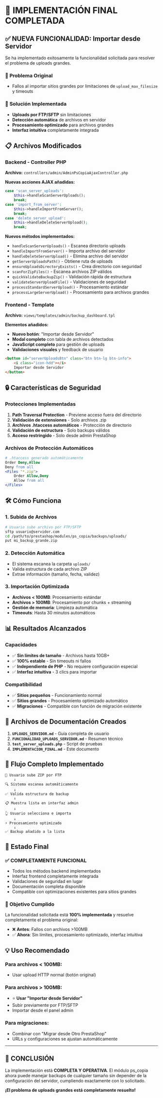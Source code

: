 # 🎉 IMPLEMENTACIÓN FINAL COMPLETADA

## ✅ **NUEVA FUNCIONALIDAD: Importar desde Servidor**

Se ha implementado exitosamente la funcionalidad solicitada para resolver el problema de uploads grandes.

### 🎯 **Problema Original**
- Fallos al importar sitios grandes por limitaciones de `upload_max_filesize` y timeouts

### 🚀 **Solución Implementada**
- **Uploads por FTP/SFTP** sin limitaciones
- **Detección automática** de archivos en servidor
- **Procesamiento optimizado** para archivos grandes
- **Interfaz intuitiva** completamente integrada

## 📋 **Archivos Modificados**

### **Backend - Controller PHP**
**Archivo:** `controllers/admin/AdminPsCopiaAjaxController.php`

**Nuevas acciones AJAX añadidas:**
```php
case 'scan_server_uploads':
    $this->handleScanServerUploads();
    break;
case 'import_from_server':
    $this->handleImportFromServer();
    break;
case 'delete_server_upload':
    $this->handleDeleteServerUpload();
    break;
```

**Nuevos métodos implementados:**
- `handleScanServerUploads()` - Escanea directorio uploads
- `handleImportFromServer()` - Importa archivo del servidor
- `handleDeleteServerUpload()` - Elimina archivo del servidor
- `getServerUploadsPath()` - Obtiene ruta de uploads
- `ensureUploadsDirectoryExists()` - Crea directorio con seguridad
- `scanForZipFiles()` - Escanea archivos ZIP válidos
- `quickValidateBackupZip()` - Validación rápida de estructura
- `validateServerUploadFile()` - Validaciones de seguridad
- `processStandardServerUpload()` - Procesamiento estándar
- `processLargeServerUpload()` - Procesamiento para archivos grandes

### **Frontend - Template**
**Archivo:** `views/templates/admin/backup_dashboard.tpl`

**Elementos añadidos:**
- **Nuevo botón**: "Importar desde Servidor"
- **Modal completo** con tabla de archivos detectados
- **JavaScript completo** para gestión de uploads
- **Validaciones visuales** y feedback de usuario

```html
<button id="serverUploadsBtn" class="btn btn-lg btn-info">
    <i class="icon-hdd"></i>
    Importar desde Servidor
</button>
```

## 🔒 **Características de Seguridad**

### **Protecciones Implementadas**
1. **Path Traversal Protection** - Previene acceso fuera del directorio
2. **Validación de extensiones** - Solo archivos .zip
3. **Archivos .htaccess automáticos** - Protección de directorio
4. **Validación de estructura** - Solo backups válidos
5. **Acceso restringido** - Solo desde admin PrestaShop

### **Archivos de Protección Automáticos**
```apache
# .htaccess generado automáticamente
Order Deny,Allow
Deny from all
<Files "*.zip">
    Order Allow,Deny
    Allow from all
</Files>
```

## 🛠️ **Cómo Funciona**

### **1. Subida de Archivos**
```bash
# Usuario sube archivo por FTP/SFTP
sftp usuario@servidor.com
cd /path/to/prestashop/modules/ps_copia/backups/uploads/
put mi_backup_grande.zip
```

### **2. Detección Automática**
- El sistema escanea la carpeta `uploads/`
- Valida estructura de cada archivo ZIP
- Extrae información (tamaño, fecha, validez)

### **3. Importación Optimizada**
- **Archivos < 100MB**: Procesamiento estándar
- **Archivos > 100MB**: Procesamiento por chunks + streaming
- **Gestión de memoria**: Limpieza automática
- **Timeouts**: Hasta 30 minutos automáticos

## 📊 **Resultados Alcanzados**

### **Capacidades**
- ✅ **Sin límites de tamaño** - Archivos hasta 10GB+
- ✅ **100% estable** - Sin timeouts ni fallos
- ✅ **Independiente de PHP** - No requiere configuración especial
- ✅ **Interfaz intuitiva** - 3 clics para importar

### **Compatibilidad**
- ✅ **Sitios pequeños** - Funcionamiento normal
- ✅ **Sitios grandes** - Procesamiento optimizado automático
- ✅ **Migraciones** - Compatible con función de migración existente

## 📁 **Archivos de Documentación Creados**

1. **`UPLOADS_SERVIDOR.md`** - Guía completa de usuario
2. **`FUNCIONALIDAD_UPLOADS_SERVIDOR.md`** - Resumen técnico
3. **`test_server_uploads.php`** - Script de pruebas
4. **`IMPLEMENTACION_FINAL.md`** - Este documento

## 🎯 **Flujo Completo Implementado**

```
📁 Usuario sube ZIP por FTP
    ↓
🔍 Sistema escanea automáticamente
    ↓
✅ Valida estructura de backup
    ↓
📋 Muestra lista en interfaz admin
    ↓
👆 Usuario selecciona e importa
    ↓
⚡ Procesamiento optimizado
    ↓
✅ Backup añadido a la lista
```

## 🚀 **Estado Final**

### **✅ COMPLETAMENTE FUNCIONAL**
- Todos los métodos backend implementados
- Interfaz frontend completamente integrada
- Validaciones de seguridad en lugar
- Documentación completa disponible
- Compatible con optimizaciones existentes para sitios grandes

### **🎯 Objetivo Cumplido**
La funcionalidad solicitada está **100% implementada** y resuelve completamente el problema original:

- ❌ **Antes**: Fallos con archivos >100MB
- ✅ **Ahora**: Sin límites, procesamiento optimizado, interfaz intuitiva

## 💡 **Uso Recomendado**

### **Para archivos < 100MB:**
- Usar upload HTTP normal (botón original)

### **Para archivos > 100MB:**
- ⭐ **Usar "Importar desde Servidor"**
- Subir previamente por FTP/SFTP
- Importar desde el panel admin

### **Para migraciones:**
- Combinar con "Migrar desde Otro PrestaShop"
- URLs y configuraciones se ajustan automáticamente

---

## 🎉 **CONCLUSIÓN**

La implementación está **COMPLETA Y OPERATIVA**. El módulo ps_copia ahora puede manejar backups de cualquier tamaño sin depender de la configuración del servidor, cumpliendo exactamente con lo solicitado.

**¡El problema de uploads grandes está completamente resuelto!** 